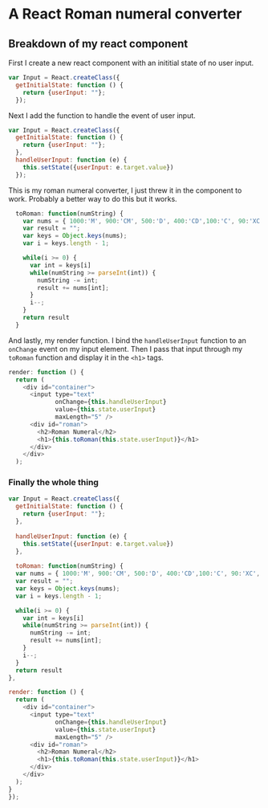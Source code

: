 # A React Roman numeral converter 

## Breakdown of my react component
First I create a new react component with an inititial state of no user input.
```javascript
var Input = React.createClass({
  getInitialState: function () {
    return {userInput: ""};
  });
```
Next I add the function to handle the event of user input.
```javascript
var Input = React.createClass({
  getInitialState: function () {
    return {userInput: ""};
  },
  handleUserInput: function (e) {
    this.setState({userInput: e.target.value})
  });
```
This is my roman numeral converter, I just threw it in the component to work. Probably a better way to do this but it works.
```javascript
  toRoman: function(numString) {
    var nums = { 1000:'M', 900:'CM', 500:'D', 400:'CD',100:'C', 90:'XC', 50:'L', 40:'XL', 10:'X',9:'IX', 5:'V', 4:'IV', 1:'I' }
    var result = "";
    var keys = Object.keys(nums);
    var i = keys.length - 1;

    while(i >= 0) {
      var int = keys[i]
      while(numString >= parseInt(int)) {
        numString -= int;
        result += nums[int];
      }
      i--;
    }
    return result
  }
```
And lastly, my render function. I bind the `handleUserInput` function to an `onChange` event on my input element.
Then I pass that input through my `toRoman` function and display it in the `<h1>` tags.
```javascript
render: function () {
  return (
    <div id="container">
      <input type="text"
             onChange={this.handleUserInput}
             value={this.state.userInput}
             maxLength="5" />
      <div id="roman">
        <h2>Roman Numeral</h2>
        <h1>{this.toRoman(this.state.userInput)}</h1>
      </div>
    </div>
  );

```
### Finally the whole thing
```javascript
var Input = React.createClass({
  getInitialState: function () {
    return {userInput: ""};
  },
  
  handleUserInput: function (e) {
    this.setState({userInput: e.target.value})
  },
  
  toRoman: function(numString) {
  var nums = { 1000:'M', 900:'CM', 500:'D', 400:'CD',100:'C', 90:'XC', 50:'L', 40:'XL', 10:'X',9:'IX', 5:'V', 4:'IV', 1:'I' }
  var result = "";
  var keys = Object.keys(nums);
  var i = keys.length - 1;

  while(i >= 0) {
    var int = keys[i]
    while(numString >= parseInt(int)) {
      numString -= int;
      result += nums[int];
    }
    i--;
  }
  return result
},

render: function () {
  return (
    <div id="container">
      <input type="text"
             onChange={this.handleUserInput}
             value={this.state.userInput}
             maxLength="5" />
      <div id="roman">
        <h2>Roman Numeral</h2>
        <h1>{this.toRoman(this.state.userInput)}</h1>
      </div>
    </div>
  );
}
});
```
